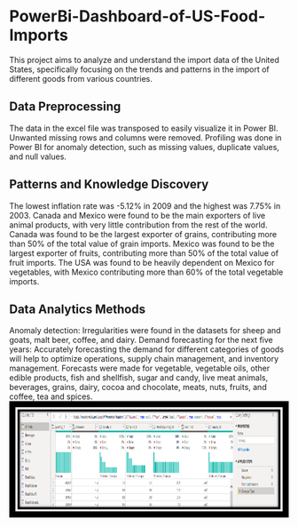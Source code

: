 # PowerBi-Dashboard-of-US-Food-Imports
This project aims to analyze and understand the import data of the United States, specifically focusing on the trends and patterns in the import of different goods from various countries.

## Data Preprocessing
The data in the excel file was transposed to easily visualize it in Power BI.
Unwanted missing rows and columns were removed.
Profiling was done in Power BI for anomaly detection, such as missing values, duplicate values, and null values.

## Patterns and Knowledge Discovery
The lowest inflation rate was -5.12% in 2009 and the highest was 7.75% in 2003.
Canada and Mexico were found to be the main exporters of live animal products, with very little contribution from the rest of the world.
Canada was found to be the largest exporter of grains, contributing more than 50% of the total value of grain imports.
Mexico was found to be the largest exporter of fruits, contributing more than 50% of the total value of fruit imports.
The USA was found to be heavily dependent on Mexico for vegetables, with Mexico contributing more than 60% of the total vegetable imports.

## Data Analytics Methods
Anomaly detection: Irregularities were found in the datasets for sheep and goats, malt beer, coffee, and dairy.
Demand forecasting for the next five years: Accurately forecasting the demand for different categories of goods will help to optimize operations, supply chain management, and inventory management. Forecasts were made for vegetable, vegetable oils, other edible products, fish and shellfish, sugar and candy, live meat animals, beverages, grains, dairy, cocoa and chocolate, meats, nuts, fruits, and coffee, tea and spices.
![Screenshot description](https://github.com/megs1110/PowerBi-Dashboard-of-US-Food-Imports/blob/main/Picture1.png)
